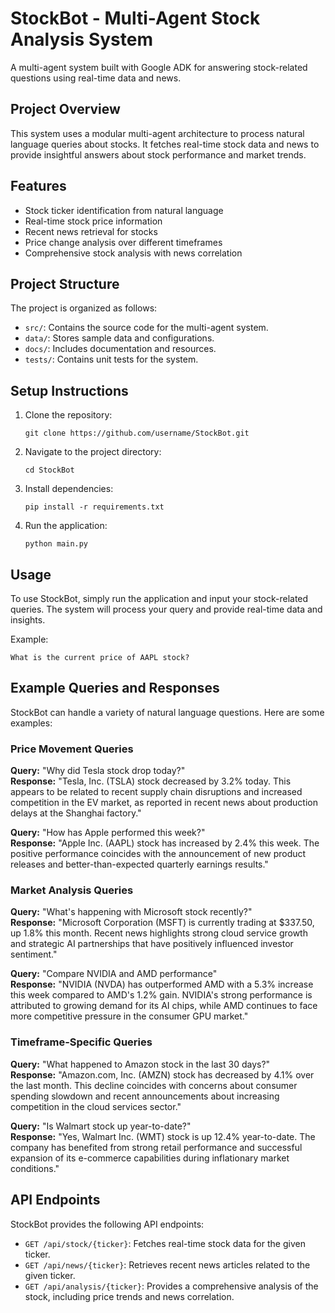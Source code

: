 # StockBot - Multi-Agent Stock Analysis System

A multi-agent system built with Google ADK for answering stock-related questions using real-time data and news.

## Project Overview

This system uses a modular multi-agent architecture to process natural language queries about stocks. It fetches real-time stock data and news to provide insightful answers about stock performance and market trends.

## Features

- Stock ticker identification from natural language
- Real-time stock price information
- Recent news retrieval for stocks
- Price change analysis over different timeframes
- Comprehensive stock analysis with news correlation

## Project Structure

The project is organized as follows:

- `src/`: Contains the source code for the multi-agent system.
- `data/`: Stores sample data and configurations.
- `docs/`: Includes documentation and resources.
- `tests/`: Contains unit tests for the system.

## Setup Instructions

1. Clone the repository:
   ```
   git clone https://github.com/username/StockBot.git
   ```
2. Navigate to the project directory:
   ```
   cd StockBot
   ```
3. Install dependencies:
   ```
   pip install -r requirements.txt
   ```
4. Run the application:
   ```
   python main.py
   ```

## Usage

To use StockBot, simply run the application and input your stock-related queries. The system will process your query and provide real-time data and insights.

Example:
```
What is the current price of AAPL stock?
```

## Example Queries and Responses

StockBot can handle a variety of natural language questions. Here are some examples:

### Price Movement Queries

**Query:** "Why did Tesla stock drop today?"  
**Response:** "Tesla, Inc. (TSLA) stock decreased by 3.2% today. This appears to be related to recent supply chain disruptions and increased competition in the EV market, as reported in recent news about production delays at the Shanghai factory."

**Query:** "How has Apple performed this week?"  
**Response:** "Apple Inc. (AAPL) stock has increased by 2.4% this week. The positive performance coincides with the announcement of new product releases and better-than-expected quarterly earnings results."

### Market Analysis Queries

**Query:** "What's happening with Microsoft stock recently?"  
**Response:** "Microsoft Corporation (MSFT) is currently trading at $337.50, up 1.8% this month. Recent news highlights strong cloud service growth and strategic AI partnerships that have positively influenced investor sentiment."

**Query:** "Compare NVIDIA and AMD performance"  
**Response:** "NVIDIA (NVDA) has outperformed AMD with a 5.3% increase this week compared to AMD's 1.2% gain. NVIDIA's strong performance is attributed to growing demand for its AI chips, while AMD continues to face more competitive pressure in the consumer GPU market."

### Timeframe-Specific Queries

**Query:** "What happened to Amazon stock in the last 30 days?"  
**Response:** "Amazon.com, Inc. (AMZN) stock has decreased by 4.1% over the last month. This decline coincides with concerns about consumer spending slowdown and recent announcements about increasing competition in the cloud services sector."

**Query:** "Is Walmart stock up year-to-date?"  
**Response:** "Yes, Walmart Inc. (WMT) stock is up 12.4% year-to-date. The company has benefited from strong retail performance and successful expansion of its e-commerce capabilities during inflationary market conditions."

## API Endpoints

StockBot provides the following API endpoints:

- `GET /api/stock/{ticker}`: Fetches real-time stock data for the given ticker.
- `GET /api/news/{ticker}`: Retrieves recent news articles related to the given ticker.
- `GET /api/analysis/{ticker}`: Provides a comprehensive analysis of the stock, including price trends and news correlation.

